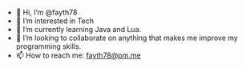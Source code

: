 - 👋 Hi, I’m @fayth78
- 👀 I’m interested in Tech
- 🌱 I’m currently learning Java and Lua.
- 💞️ I’m looking to collaborate on anything that makes me improve my programming skills.
- 📫 How to reach me: fayth78@pm.me

<!---
fayth78/fayth78 is a ✨ special ✨ repository because its `README.md` (this file) appears on your GitHub profile.
You can click the Preview link to take a look at your changes.
--->
